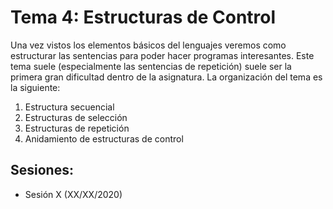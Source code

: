 # Tema 4: Estructuras de Control

Una vez vistos los elementos básicos del lenguajes veremos como estructurar las sentencias para poder hacer programas interesantes. Este tema suele (especialmente las sentencias de repetición) suele ser la primera gran dificultad dentro de la asignatura. La organización del tema es la siguiente:

1. Estructura secuencial
2. Estructuras de selección
3. Estructuras de repetición
4. Anidamiento de estructuras de control

## Sesiones:
* Sesión X (XX/XX/2020)
